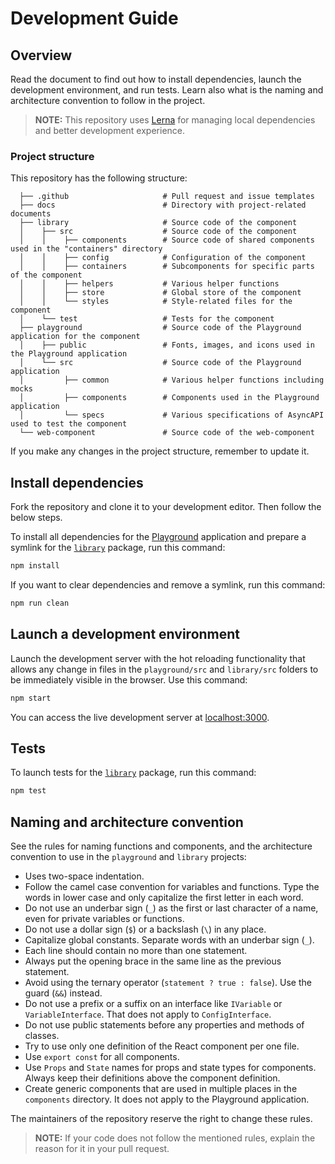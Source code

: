 # Development Guide

## Overview

Read the document to find out how to install dependencies, launch the development environment, and run tests. Learn also what is the naming and architecture convention to follow in the project.

> **NOTE:** This repository uses [Lerna](https://github.com/lerna/lerna) for managing local dependencies and better development experience.

### Project structure

This repository has the following structure:

<!-- markdownlint-disable MD040 -->

```
  ├── .github                     # Pull request and issue templates
  ├── docs                        # Directory with project-related documents
  ├── library                     # Source code of the component
  │    ├── src                    # Source code of the component
  │    │    ├── components        # Source code of shared components used in the "containers" directory
  │    │    ├── config            # Configuration of the component
  │    │    ├── containers        # Subcomponents for specific parts of the component
  │    │    ├── helpers           # Various helper functions
  │    │    ├── store             # Global store of the component
  │    │    └── styles            # Style-related files for the component
  │    └── test                   # Tests for the component
  ├── playground                  # Source code of the Playground application for the component
  │    ├── public                 # Fonts, images, and icons used in the Playground application
  │    └── src                    # Source code of the Playground application
  │         ├── common            # Various helper functions including mocks
  │         ├── components        # Components used in the Playground application
  │         └── specs             # Various specifications of AsyncAPI used to test the component
  └── web-component               # Source code of the web-component
```

<!-- markdownlint-enable MD040 -->

If you make any changes in the project structure, remember to update it.

## Install dependencies

Fork the repository and clone it to your development editor. Then follow the below steps.

To install all dependencies for the [Playground](../../playground) application and prepare a symlink for the [`library`](../../library) package, run this command:

```sh
npm install
```

If you want to clear dependencies and remove a symlink, run this command:

```sh
npm run clean
```

## Launch a development environment

Launch the development server with the hot reloading functionality that allows any change in files in the `playground/src` and `library/src` folders to be immediately visible in the browser. Use this command:

```sh
npm start
```

You can access the live development server at [localhost:3000](http://localhost:3000/).

## Tests

To launch tests for the [`library`](../../library) package, run this command:

```sh
npm test
```

## Naming and architecture convention

See the rules for naming functions and components, and the architecture convention to use in the `playground` and `library` projects:

- Uses two-space indentation.
- Follow the camel case convention for variables and functions. Type the words in lower case and only capitalize the first letter in each word.
- Do not use an underbar sign (`_`) as the first or last character of a name, even for private variables or functions.
- Do not use a dollar sign (`$`) or a backslash (`\`) in any place.
- Capitalize global constants. Separate words with an underbar sign (`_`).
- Each line should contain no more than one statement.
- Always put the opening brace in the same line as the previous statement.
- Avoid using the ternary operator (`statement ? true : false`). Use the guard (`&&`) instead.
- Do not use a prefix or a suffix on an interface like `IVariable` or `VariableInterface`. That does not apply to `ConfigInterface`.
- Do not use public statements before any properties and methods of classes.
- Try to use only one definition of the React component per one file.
- Use `export const` for all components.
- Use `Props` and `State` names for props and state types for components. Always keep their definitions above the component definition.
- Create generic components that are used in multiple places in the `components` directory. It does not apply to the Playground application.

The maintainers of the repository reserve the right to change these rules.

> **NOTE:** If your code does not follow the mentioned rules, explain the reason for it in your pull request.
